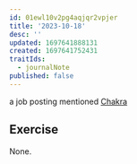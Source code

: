 ```yaml
---
id: 01ewl10v2pg4aqjqr2vpjer
title: '2023-10-18'
desc: ''
updated: 1697641888131
created: 1697641752431
traitIds:
  - journalNote
published: false
---
```


a job posting mentioned [Chakra](https://chakra-ui.com/)

## Exercise
None.
